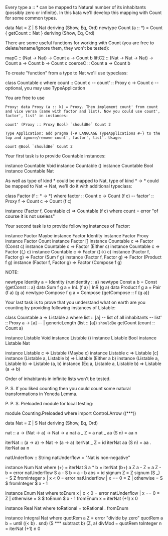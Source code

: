 Every type a :: * can be mapped to Natural number of its inhabitants (possibly zero or infinite). In this kata we'll develop this mapping with Count for some common types.

data Nat = Z | S Nat deriving (Show, Eq, Ord)
newtype Count (a :: *) = Count { getCount :: Nat } deriving (Show, Eq, Ord)

There are some useful functions for working with Count (you are free to delete/rename/ignore them, they won't be tested):

mapC :: (Nat -> Nat) -> Count a -> Count b
liftC2 :: (Nat -> Nat -> Nat) -> Count a -> Count b -> Count c
coerceC :: Count a -> Count b

To create "function"  from a type to Nat we'll use typeclass:

class Countable c where
  count :: Count c
  -- count' :: Proxy c -> Count c -- optional, you may use TypeApplication

You are free to use

    Proxy: data Proxy (a :: k) = Proxy. Then implement count' from count and vice versa (same with factor and list). Now you could use count', factor', list' in instances:

    count' (Proxy :: Proxy Bool) `shouldBe` Count 2

    Type Application: add pragma {-# LANGUAGE TypeApplications #-} to the top and ignore/remove count', factor', list'. Usage:

    count @Bool `shouldBe` Count 2

Your first task is to provide Countable instances:

instance Countable Void
instance Countable ()
instance Countable Bool
instance Countable Nat


As well as type of kind * could be mapped to Nat, type of kind * -> * could be mapped to Nat -> Nat, we'll do it with additional typeclass:

class Factor (f :: * -> *) where
  factor :: Count c -> Count (f c)
  -- factor' :: Proxy f -> Count c -> Count (f c)

instance (Factor f, Countable c) => Countable (f c) where
  count = error "of course it is not useless"

Your second task is to provide following instances of Factor:

instance Factor Maybe
instance Factor Identity
instance Factor Proxy
instance Factor Count
instance Factor []
instance Countable c => Factor (Const c)
instance Countable c => Factor (Either c)
instance Countable c => Factor ((,) c)
instance Countable c => Factor ((->) c)
instance (Factor f, Factor g) => Factor (Sum f g)
instance (Factor f, Factor g) => Factor (Product f g)
instance (Factor f, Factor g) => Factor (Compose f g)

NOTE:

newtype Identity a = Identity {runIdentity :: a}
newtype Const a b = Const {getConst :: a}
data Sum f g a = InL (f a) | InR (g a)
data Product f g a = Pair (f a) (g a)
newtype Compose f g a = Compose {getCompose :: f (g a)}


Your last task is to prove that you understand what on earth are you counting by providing following instances of Listable:

class Countable a => Listable a where
  list :: [a] -- list of all inhabitants
  -- list' :: Proxy a -> [a]
-- | genericLength (list :: [a]) `shouldBe` getCount (count :: Count a)

instance Listable Void
instance Listable ()
instance Listable Bool
instance Listable Nat

instance Listable c => Listable (Maybe c)
instance Listable c => Listable [c]
instance (Listable a, Listable b) => Listable (Either a b)
instance (Listable a, Listable b) => Listable (a, b)
instance (Eq a, Listable a, Listable b) => Listable (a -> b)

Order of inhabitants in infinite lists won't be tested.

P. S. If you liked counting then you could count some natural transformations in Yoneda Lemma.

P. P. S. Preloaded module for local testing:

module Counting.Preloaded where
import Control.Arrow ((***))

data Nat = Z | S Nat deriving (Show, Eq, Ord)

nat :: a -> (Nat -> a) -> Nat -> a
nat a _ Z = a
nat _ aa (S n) = aa n

iterNat :: (a -> a) -> Nat -> (a -> a)
iterNat _ Z = id
iterNat aa (S n) = aa . iterNat aa n

natUnderflow :: String
natUnderflow = "Nat is non-negative"

instance Num Nat where
  (+) = iterNat S
  a * b = iterNat (b+) a Z
  a - Z = a
  Z - b = error natUnderflow
  S a - S b = a - b
  abs = id
  signum Z = Z
  signum (S _) = S Z
  fromInteger x
    | x < 0 = error natUnderflow
    | x == 0 = Z
    | otherwise = S $ fromInteger $ x - 1

instance Enum Nat where
  toEnum x
    | x < 0 = error natUnderflow
    | x == 0 = Z
    | otherwise = S $ toEnum $ x - 1
  fromEnum x = iterNat (+1) x 0

instance Real Nat where toRational = toRational . fromEnum

instance Integral Nat where
  quotRem a Z = error "divide by zero"
  quotRem a b = until ((< b) . snd) (S *** subtract b) (Z, a)
  divMod = quotRem
  toInteger n = iterNat (+1) n 0

